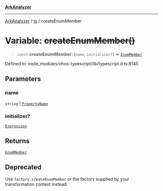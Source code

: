 [**ArkAnalyzer**](../../../../README.md)

***

[ArkAnalyzer](../../../../globals.md) / [ts](../README.md) / createEnumMember

# Variable: ~~createEnumMember()~~

> `const` **createEnumMember**: (`name`, `initializer?`) => [`EnumMember`](../interfaces/EnumMember.md)

Defined in: node\_modules/ohos-typescript/lib/typescript.d.ts:8145

## Parameters

### name

`string` | [`PropertyName`](../type-aliases/PropertyName.md)

### initializer?

[`Expression`](../interfaces/Expression.md)

## Returns

[`EnumMember`](../interfaces/EnumMember.md)

## Deprecated

Use `factory.createEnumMember` or the factory supplied by your transformation context instead.
